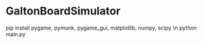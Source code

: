# GaltonBoardSimulator
 
pip install pygame, pymunk, pygame_gui, matplotlib, numpy, scipy
\n
python main.py
